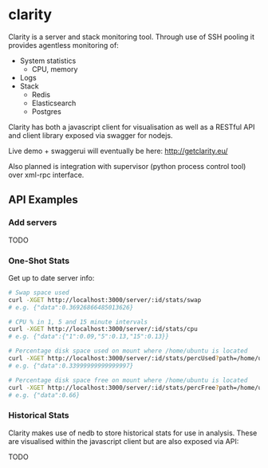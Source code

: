 clarity
======

Clarity is a server and stack monitoring tool. Through use of SSH pooling it provides agentless monitoring of:

* System statistics
  * CPU, memory
* Logs
* Stack
  * Redis
  * Elasticsearch
  * Postgres

Clarity has both a javascript client for visualisation as well as a RESTful API and client library exposed via swagger for nodejs.

Live demo + swaggerui will eventually be here: http://getclarity.eu/

Also planned is integration with supervisor (python process control tool) over xml-rpc interface.

## API Examples

### Add servers

TODO

### One-Shot Stats

Get up to date server info:

```bash
# Swap space used
curl -XGET http://localhost:3000/server/:id/stats/swap
# e.g. {"data":0.36926866485013626}
```

```bash
# CPU % in 1, 5 and 15 minute intervals
curl -XGET http://localhost:3000/server/:id/stats/cpu  
# e.g. {"data":{"1":0.09,"5":0.13,"15":0.13}}
```

```bash
# Percentage disk space used on mount where /home/ubuntu is located
curl -XGET http://localhost:3000/server/:id/stats/percUsed?path=/home/ubuntu  
# e.g. {"data":0.33999999999999997}
```

```bash
# Percentage disk space free on mount where /home/ubuntu is located
curl -XGET http://localhost:3000/server/:id/stats/percFree?path=/home/ubuntu 
# e.g. {"data":0.66}
```

### Historical Stats

Clarity makes use of nedb to store historical stats for use in analysis. These are visualised within the javascript client but are also exposed via API:

TODO
